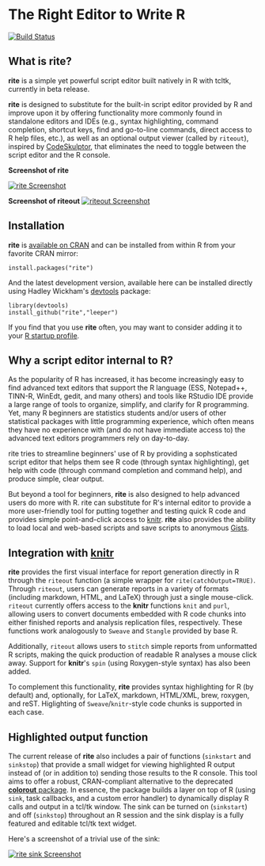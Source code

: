 # The Right Editor to Write R

[![Build Status](https://travis-ci.org/leeper/rite.png?branch=master)](https://travis-ci.org/leeper/rite)

## What is rite? ##

**rite** is a simple yet powerful script editor built natively in R with tcltk, currently in beta release.

**rite** is designed to substitute for the built-in script editor provided by R and improve upon it by offering functionality more commonly found in standalone editors and IDEs (e.g., syntax highlighting, command completion, shortcut keys, find and go-to-line commands, direct access to R help files, etc.), as well as an optional output viewer (called by `riteout`), inspired by [CodeSkulptor](http://www.codeskulptor.org/), that eliminates the need to toggle between the script editor and the R console.

**Screenshot of rite**

[![rite Screenshot](http://i.imgur.com/74TkHIn.png)](http://imgur.com/74TkHIn)


**Screenshot of riteout**
[![riteout Screenshot](http://i.imgur.com/P2mmwY7.png)](http://imgur.com/P2mmwY7)


## Installation ##

**rite** is [available on CRAN](http://cran.r-project.org/web/packages/rite/index.html) and can be installed from within R from your favorite CRAN mirror:

```
install.packages("rite")
```

And the latest development version, available here can be installed directly using Hadley Wickham's [devtools](http://cran.r-project.org/web/packages/devtools/index.html) package:

```
library(devtools)
install_github("rite","leeper")
```

If you find that you use **rite** often, you may want to consider adding it to your [R startup profile](http://stat.ethz.ch/R-manual/R-devel/library/base/html/Startup.html).

## Why a script editor internal to R? ##

As the popularity of R has increased, it has become increasingly easy to find advanced text editors that support the R language (ESS, Notepad++, TINN-R, WinEdt, gedit, and many others) and tools like RStudio IDE provide a large range of tools to organize, simplify, and clarify for R programming. Yet, many R beginners are statistics students and/or users of other statistical packages with little programming experience, which often means they have no experience with (and do not have immediate access to) the advanced text editors programmers rely on day-to-day.

rite tries to streamline beginners' use of R by providing a sophsticated script editor that helps them see R code (through syntax highlighting), get help with code (through command completion and command help), and produce simple, clear output.

But beyond a tool for beginners, **rite** is also designed to help advanced users do more with R. rite can substitute for R's internal editor to provide a more user-friendly tool for putting together and testing quick R code and provides simple point-and-click access to [knitr](http://yihui.name/knitr/). **rite** also provides the ability to load local and web-based scripts and save scripts to anonymous [Gists](https://gist.github.com/).

## Integration with [knitr](http://yihui.name/knitr/) ##

**rite** provides the first visual interface for report generation directly in R through the `riteout` function (a simple wrapper for `rite(catchOutput=TRUE)`. Through `riteout`, users can generate reports in a variety of formats (including markdown, HTML, and LaTeX) through just a single mouse-click. `riteout` currently offers access to the **knitr** functions `knit` and `purl`, allowing users to convert documents embedded with R code chunks into either finished reports and analysis replication files, respectively. These functions work analogously to `Sweave` and `Stangle` provided by base R.

Additionally, `riteout` allows users to `stitch` simple reports from unformatted R scripts, making the quick production of readable R analyses a mouse click away. Support for **knitr**'s `spin` (using Roxygen-style syntax) has also been added.

To complement this functionality, **rite** provides syntax highlighting for R (by default) and, optionally, for LaTeX, markdown, HTML/XML, brew, roxygen, and reST. Higlighting of `Sweave`/`knitr`-style code chunks is supported in each case.

## Highlighted output function ##

The current release of **rite** also includes a pair of functions (`sinkstart` and `sinkstop`) that provide a small widget for viewing highlighted R output instead of (or in addition to) sending those results to the R console. This tool aims to offer a robust, CRAN-compliant alternative to the deprecated [**colorout** package](http://cran.r-project.org/web/packages/colorout/index.html). In essence, the package builds a layer on top of R (using `sink`, task callbacks, and a custom error handler) to dynamically display R calls and output in a tcl/tk window. The sink can be turned on (`sinkstart`) and off (`sinkstop`) throughout an R session and the sink display is a fully featured and editable tcl/tk text widget.

Here's a screenshot of a trivial use of the sink:

[![rite sink Screenshot](http://i.imgur.com/pGjsgxF.png)](http://i.imgur.com/pGjsgxF)


